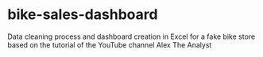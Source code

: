 # bike-sales-dashboard
Data cleaning process and dashboard creation in Excel for a fake bike store based on the tutorial of the YouTube channel Alex The Analyst
